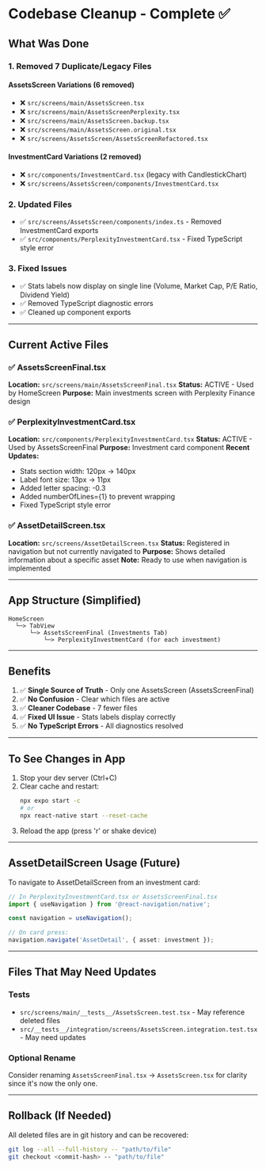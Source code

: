 # Codebase Cleanup - Complete ✅

## What Was Done

### 1. Removed 7 Duplicate/Legacy Files

#### AssetsScreen Variations (6 removed)
- ❌ `src/screens/main/AssetsScreen.tsx`
- ❌ `src/screens/main/AssetsScreenPerplexity.tsx`
- ❌ `src/screens/main/AssetsScreen.backup.tsx`
- ❌ `src/screens/main/AssetsScreen.original.tsx`
- ❌ `src/screens/AssetsScreen/AssetsScreenRefactored.tsx`

#### InvestmentCard Variations (2 removed)
- ❌ `src/components/InvestmentCard.tsx` (legacy with CandlestickChart)
- ❌ `src/screens/AssetsScreen/components/InvestmentCard.tsx`

### 2. Updated Files
- ✅ `src/screens/AssetsScreen/components/index.ts` - Removed InvestmentCard exports
- ✅ `src/components/PerplexityInvestmentCard.tsx` - Fixed TypeScript style error

### 3. Fixed Issues
- ✅ Stats labels now display on single line (Volume, Market Cap, P/E Ratio, Dividend Yield)
- ✅ Removed TypeScript diagnostic errors
- ✅ Cleaned up component exports

---

## Current Active Files

### ✅ AssetsScreenFinal.tsx
**Location:** `src/screens/main/AssetsScreenFinal.tsx`
**Status:** ACTIVE - Used by HomeScreen
**Purpose:** Main investments screen with Perplexity Finance design

### ✅ PerplexityInvestmentCard.tsx
**Location:** `src/components/PerplexityInvestmentCard.tsx`
**Status:** ACTIVE - Used by AssetsScreenFinal
**Purpose:** Investment card component
**Recent Updates:**
- Stats section width: 120px → 140px
- Label font size: 13px → 11px
- Added letter spacing: -0.3
- Added numberOfLines={1} to prevent wrapping
- Fixed TypeScript style error

### ✅ AssetDetailScreen.tsx
**Location:** `src/screens/AssetDetailScreen.tsx`
**Status:** Registered in navigation but not currently navigated to
**Purpose:** Shows detailed information about a specific asset
**Note:** Ready to use when navigation is implemented

---

## App Structure (Simplified)

```
HomeScreen
  └─> TabView
      └─> AssetsScreenFinal (Investments Tab)
          └─> PerplexityInvestmentCard (for each investment)
```

---

## Benefits

1. ✅ **Single Source of Truth** - Only one AssetsScreen (AssetsScreenFinal)
2. ✅ **No Confusion** - Clear which files are active
3. ✅ **Cleaner Codebase** - 7 fewer files
4. ✅ **Fixed UI Issue** - Stats labels display correctly
5. ✅ **No TypeScript Errors** - All diagnostics resolved

---

## To See Changes in App

1. Stop your dev server (Ctrl+C)
2. Clear cache and restart:
   ```bash
   npx expo start -c
   # or
   npx react-native start --reset-cache
   ```
3. Reload the app (press 'r' or shake device)

---

## AssetDetailScreen Usage (Future)

To navigate to AssetDetailScreen from an investment card:

```typescript
// In PerplexityInvestmentCard.tsx or AssetsScreenFinal.tsx
import { useNavigation } from '@react-navigation/native';

const navigation = useNavigation();

// On card press:
navigation.navigate('AssetDetail', { asset: investment });
```

---

## Files That May Need Updates

### Tests
- `src/screens/main/__tests__/AssetsScreen.test.tsx` - May reference deleted files
- `src/__tests__/integration/screens/AssetsScreen.integration.test.tsx` - May need updates

### Optional Rename
Consider renaming `AssetsScreenFinal.tsx` → `AssetsScreen.tsx` for clarity since it's now the only one.

---

## Rollback (If Needed)

All deleted files are in git history and can be recovered:
```bash
git log --all --full-history -- "path/to/file"
git checkout <commit-hash> -- "path/to/file"
```
